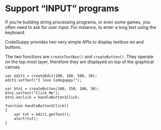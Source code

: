 # Support “INPUT” programs

If you’re building string processing programs, or even some games, you often need to ask for user input. For instance, to enter a long text using the keyboard.

CodeGuppy provides two very simple APIs to display textbox-es and buttons.

The two functions are `createTextBox()` and `createButton()`. They operate on the top most layer, therefore they are displayed on top of the graphical canvas.

```
var edit1 = createEdit(100, 100, 500, 30);
edit1.setText("I love Codeguppy!");

var btn1 = createButton(100, 150, 100, 30);
btn1.setText("Click Me");
btn1.onclick = handleButton1Click;

function handleButton1Click()
{
    var txt = edit1.getText();
    alert(txt);
}
```
